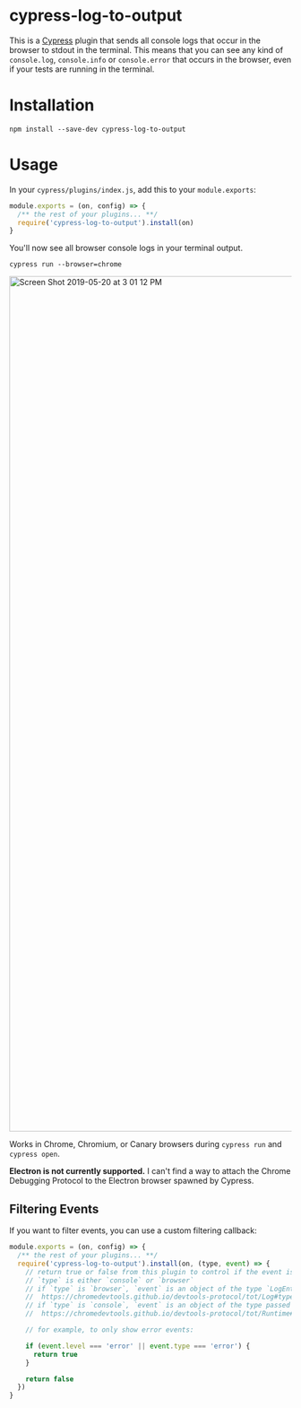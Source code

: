 cypress-log-to-output
===

This is a [Cypress](https://github.com/cypress-io/cypress) plugin that sends all console logs that occur in the browser to stdout in the terminal. This means that you can see any kind of `console.log`, `console.info` or `console.error` that occurs in the browser, even if your tests are running in the terminal.

# Installation

```
npm install --save-dev cypress-log-to-output
```

# Usage

In your `cypress/plugins/index.js`, add this to your `module.exports`:

```js
module.exports = (on, config) => {
  /** the rest of your plugins... **/
  require('cypress-log-to-output').install(on)
}
```

You'll now see all browser console logs in your terminal output. 

```shell
cypress run --browser=chrome
```

<img width="1526" alt="Screen Shot 2019-05-20 at 3 01 12 PM" src="https://user-images.githubusercontent.com/1271364/58007393-35928a00-7b10-11e9-9822-b4c40e63d33f.png">

Works in Chrome, Chromium, or Canary browsers during `cypress run` and `cypress open`.

**Electron is not currently supported.** I can't find a way to attach the Chrome Debugging Protocol to the Electron browser spawned by Cypress.

## Filtering Events

If you want to filter events, you can use a custom filtering callback:

```js
module.exports = (on, config) => {
  /** the rest of your plugins... **/
  require('cypress-log-to-output').install(on, (type, event) => {
    // return true or false from this plugin to control if the event is logged
    // `type` is either `console` or `browser`
    // if `type` is `browser`, `event` is an object of the type `LogEntry`:
    //  https://chromedevtools.github.io/devtools-protocol/tot/Log#type-LogEntry
    // if `type` is `console`, `event` is an object of the type passed to `Runtime.consoleAPICalled`:
    //  https://chromedevtools.github.io/devtools-protocol/tot/Runtime#event-consoleAPICalled

    // for example, to only show error events:

    if (event.level === 'error' || event.type === 'error') {
      return true
    }

    return false
  })
}
```
